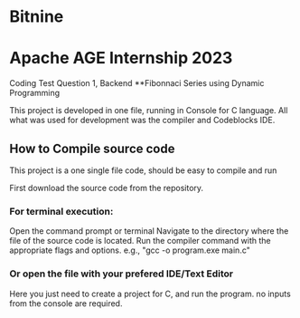 # Bitnine
#  Apache AGE Internship 2023
Coding Test Question 1, Backend
**Fibonnaci Series using Dynamic Programming

This project is developed in one file, running in Console for C language. All what was used for development was the compiler and Codeblocks IDE.

## How to Compile source code
This project is a one single file code, should be easy to compile and run

First download the source code from the repository.

### For terminal execution: 
Open the command prompt or terminal
Navigate to the directory where the file of the source code is located.
Run the compiler command with the appropriate flags and options.
e.g., "gcc -o program.exe main.c"

### Or open the file with your prefered IDE/Text Editor 
Here you just need to create a project for C, and run the program.
no inputs from the console are required.


